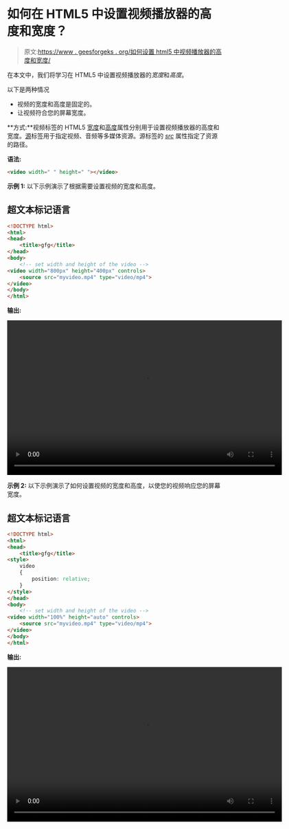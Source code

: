 # 如何在 HTML5 中设置视频播放器的高度和宽度？

> 原文:[https://www . geesforgeks . org/如何设置 html5 中视频播放器的高度和宽度/](https://www.geeksforgeeks.org/how-to-set-the-height-and-width-of-the-video-player-in-html5/)

在本文中，我们将学习在 HTML5 中设置视频播放器的*宽度*和*高度*。

以下是两种情况

*   视频的宽度和高度是固定的。
*   让视频符合您的屏幕宽度。

**方式:**视频标签的 HTML5 [宽度](https://www.geeksforgeeks.org/html-video-width-attribute/)和[高度](https://www.geeksforgeeks.org/html-video-height-attribute-2/)属性分别用于设置视频播放器的高度和宽度。[源](https://www.geeksforgeeks.org/html-source-tag/)标签用于指定视频、音频等多媒体资源。源标签的 [*src*](https://www.geeksforgeeks.org/html-img-src-attribute/) 属性指定了资源的路径。

**语法:**

```html
<video width=" " height=" "></video>
```

**示例 1:** 以下示例演示了根据需要设置视频的宽度和高度。

## 超文本标记语言

```html
<!DOCTYPE html>
<html>
<head>
    <title>gfg</title>
</head>
<body>
    <!-- set width and height of the video -->
<video width="800px" height="400px" controls>
    <source src="myvideo.mp4" type="video/mp4">    
</video>
</body>
</html>
```

**输出:**

<video class="wp-video-shortcode" id="video-575706-1" width="640" height="360" preload="metadata" controls=""><source type="video/mp4" src="https://media.geeksforgeeks.org/wp-content/uploads/20210310182457/video.mp4?_=1">[https://media.geeksforgeeks.org/wp-content/uploads/20210310182457/video.mp4](https://media.geeksforgeeks.org/wp-content/uploads/20210310182457/video.mp4)</video>

**示例 2:** 以下示例演示了如何设置视频的宽度和高度，以使您的视频响应您的屏幕宽度。

## 超文本标记语言

```html
<!DOCTYPE html>
<html>
<head>
    <title>gfg</title>
<style>
    video
    {
        position: relative;
    }
</style>
</head>
<body>
    <!-- set width and height of the video -->
<video width="100%" height="auto" controls>
    <source src="myvideo.mp4" type="video/mp4">    
</video>
</body>
</html>
```

**输出:**

<video class="wp-video-shortcode" id="video-575706-2" width="640" height="360" preload="metadata" controls=""><source type="video/mp4" src="https://media.geeksforgeeks.org/wp-content/uploads/20210318163839/v.mp4?_=2">[https://media.geeksforgeeks.org/wp-content/uploads/20210318163839/v.mp4](https://media.geeksforgeeks.org/wp-content/uploads/20210318163839/v.mp4)</video>